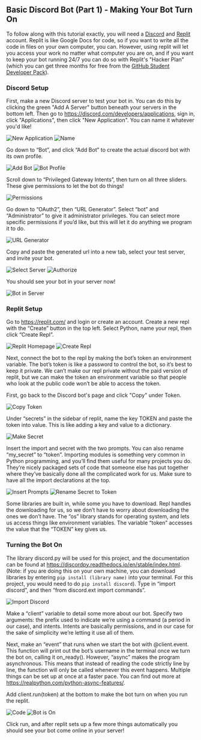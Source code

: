 ## Basic Discord Bot (Part 1) - Making Your Bot Turn On
To follow along with this tutorial exactly, you will need a [Discord](https://discord.com/) and [Replit](https://replit.com/) account.
Replit is like Google Docs for code, so if you want to write all the code in files on your own computer, you can. However, using replit will let you
access your work no matter what computer you are on, and if you want to keep your bot running 24/7 you can do so with Replit's "Hacker Plan" (which 
you can get three months for free from the [GitHub Student Developer Pack](https://education.github.com/pack)).

### Discord Setup
First, make a new Discord server to test your bot in. You can do this by clicking the green "Add A Server" button beneath your servers in the bottom
left. Then go to https://discord.com/developers/applications, sign in, click "Applications", then click "New Application". You can name it whatever you'd like!

![New Application](https://cdn.discordapp.com/attachments/784512962152235019/946275585779449856/1-1.png)
![Name](https://cdn.discordapp.com/attachments/784512962152235019/946275586014339092/1-2.png)

Go down to “Bot”, and click “Add Bot” to create the actual discord bot with its own profile.

![Add Bot](https://cdn.discordapp.com/attachments/784512962152235019/946275586270187530/1-3.png)
![Bot Profile](https://cdn.discordapp.com/attachments/784512962152235019/946275586500882492/1-4.png)

Scroll down to “Privileged Gateway Intents”, then turn on all three sliders. These give permissions to let the bot do things!

![Permissions](https://cdn.discordapp.com/attachments/784512962152235019/946275586756730990/1-5.png)

Go down to “OAuth2”, then “URL Generator”. Select “bot” and “Administrator” to give it administrator privileges. 
You can select more specific permissions if you’d like, but this will let it do anything we program it to do.

![URL Generator](https://cdn.discordapp.com/attachments/784512962152235019/946275586970619944/1-6.png)

Copy and paste the generated url into a new tab, select your test server, and invite your bot.

![Select Server](https://cdn.discordapp.com/attachments/784512962152235019/946275587268423680/1-7.png)
![Authorize](https://cdn.discordapp.com/attachments/784512962152235019/946275587557847081/1-8.png)

You should see your bot in your server now!

![Bot in Server](https://cdn.discordapp.com/attachments/784512962152235019/946275587805282344/1-9.png)

### Replit Setup

Go to https://replit.com/ and login or create an account.
Create a new repl with the “Create” button in the top left. Select Python, name your repl, then click “Create Repl”.

![Replit Homepage](https://cdn.discordapp.com/attachments/784512962152235019/946275694810370089/1-10.png)
![Create Repl](https://cdn.discordapp.com/attachments/784512962152235019/946275695091417138/1-11.png")

Next, connect the bot to the repl by making the bot’s token an environment variable. The bot’s token is like a password to control the bot, 
so it’s best to keep it private. We can’t make our repl private without the paid version of replit, 
but we can make the token an environment variable so that people who look at the public code won’t be able to access the token.

First, go back to the Discord bot's page and click "Copy" under Token.

![Copy Token](https://cdn.discordapp.com/attachments/784512962152235019/946275695309488158/1-12.png)

Under “secrets” in the sidebar of replit, name the key TOKEN and paste the token into value. This is like adding a key and value to a dictionary.

![Make Secret](https://cdn.discordapp.com/attachments/784512962152235019/946275695527600148/1-13.png)

Insert the import and secret with the two prompts. You can also rename “my_secret” to “token”. Importing modules is something very common in Python programming, 
and you’ll find them useful for many projects you do. They’re nicely packaged sets of code that someone else has put together where 
they’ve basically done all the complicated work for us. Make sure to have all the import declarations at the top. 

![Insert Prompts](https://cdn.discordapp.com/attachments/784512962152235019/946275695703781376/1-14.png)
![Rename Secret to Token](https://cdn.discordapp.com/attachments/784512962152235019/946275696018358342/1-15.png)

Some libraries are built in, while some you have to download. Repl handles the downloading for us, 
so we don’t have to worry about downloading the ones we don’t have. 
The “os” library stands for operating system, and lets us access things like environment variables. 
The variable “token” accesses the value that the “TOKEN” key gives us.

### Turning the Bot On

The library discord.py will be used for this project, and the documentation can be found at https://discordpy.readthedocs.io/en/stable/index.html.
(Note: if you are doing this on your own machine, you can download libraries
by entering `pip install (library name)` into your terminal. For this project, you would need to do `pip install discord`).
Type in “import discord”, and then “from discord.ext import commands”. 

![Import Discord](https://cdn.discordapp.com/attachments/784512962152235019/946275696270008320/1-16.png)

Make a “client” variable to detail some more about our bot. 
Specify two arguments: the prefix used to indicate we’re using a command (a period in our case), and intents. 
Intents are basically permissions, and in our case for the sake of simplicity we’re letting it use all of them.

Next, make an “event” that runs when we start the bot with @client.event. 
This function will print out the bot’s username in the terminal once we turn the bot on, calling it on_ready(). 
However, “async” makes the program asynchronous. This means that instead of reading the code strictly line by line, 
the function will only be called whenever this event happens. Multiple things can be set up at once at a faster pace. 
You can find out more at https://realpython.com/python-async-features/.

Add client.run(token) at the bottom to make the bot turn on when you run the replit. 

![Code](https://cdn.discordapp.com/attachments/784512962152235019/946275696559398992/1-17.png)
![Bot is On](https://cdn.discordapp.com/attachments/784512962152235019/946275696794300447/1-18.png)

Click run, and after replit sets up a few more things automatically you should see your bot come online in your server!
